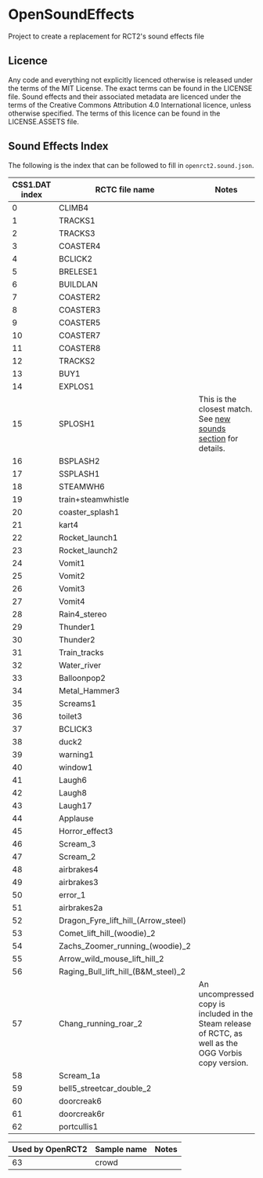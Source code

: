 # OpenSoundEffects
Project to create a replacement for RCT2's sound effects file

## Licence

Any code and everything not explicitly licenced otherwise is released under the terms of the MIT License. The exact terms can be found in the LICENSE file. Sound effects and their associated metadata are licenced under the terms of the Creative Commons Attribution 4.0 International licence, unless otherwise specified. The terms of this licence can be found in the LICENSE.ASSETS file.

## Sound Effects Index

The following is the index that can be followed to fill in `openrct2.sound.json`.

CSS1.DAT index | RCTC file name                      | Notes
-------------- | --------------                      | -----
0              | CLIMB4                              |
1              | TRACKS1                             |
2              | TRACKS3                             |
3              | COASTER4                            |
4              | BCLICK2                             |
5              | BRELESE1                            |
6              | BUILDLAN                            |
7              | COASTER2                            |
8              | COASTER3                            |
9              | COASTER5                            |
10             | COASTER7                            |
11             | COASTER8                            |
12             | TRACKS2                             |
13             | BUY1                                |
14             | EXPLOS1                             |
15             | SPLOSH1                             | This is the closest match. See [new sounds section](CSS1.DAT/#new-sounds-in-rctc) for details.
16             | BSPLASH2                            |
17             | SSPLASH1                            |
18             | STEAMWH6                            |
19             | train+steamwhistle                  |
20             | coaster_splash1                     |
21             | kart4                               |
22             | Rocket_launch1                      |
23             | Rocket_launch2                      |
24             | Vomit1                              |
25             | Vomit2                              |
26             | Vomit3                              |
27             | Vomit4                              |
28             | Rain4_stereo                        |
29             | Thunder1                            |
30             | Thunder2                            |
31             | Train_tracks                        |
32             | Water_river                         |
33             | Balloonpop2                         |
34             | Metal_Hammer3                       |
35             | Screams1                            |
36             | toilet3                             |
37             | BCLICK3                             |
38             | duck2                               |
39             | warning1                            |
40             | window1                             |
41             | Laugh6                              |
42             | Laugh8                              |
43             | Laugh17                             |
44             | Applause                            |
45             | Horror_effect3                      |
46             | Scream_3                            |
47             | Scream_2                            |
48             | airbrakes4                          |
49             | airbrakes3                          |
50             | error_1                             |
51             | airbrakes2a                         |
52             | Dragon_Fyre_lift_hill_(Arrow_steel) |
53             | Comet_lift_hill_(woodie)_2          |
54             | Zachs_Zoomer_running_(woodie)_2     |
55             | Arrow_wild_mouse_lift_hill_2        |
56             | Raging_Bull_lift_hill_(B&M_steel)_2 |
57             | Chang_running_roar_2                | An uncompressed copy is included in the Steam release of RCTC, as well as the OGG Vorbis copy version.
58             | Scream_1a                           |
59             | bell5_streetcar_double_2            |
60             | doorcreak6                          |
61             | doorcreak6r                         |
62             | portcullis1                         |

Used by OpenRCT2 | Sample name | Notes 
---------------- | ----------- | -----
63               | crowd       |